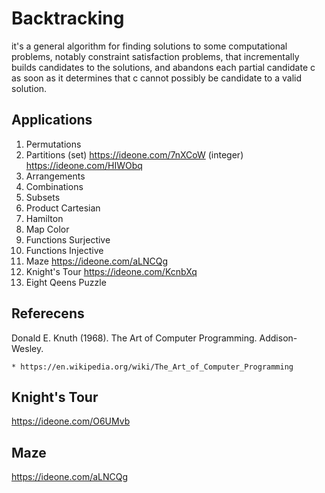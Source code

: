 # Backtracking

  it's a general algorithm for finding solutions to some computational problems, notably constraint satisfaction problems, that
  incrementally builds candidates to the solutions, and abandons each partial candidate c as soon as it determines that c cannot
  possibly be candidate to a valid solution.

## Applications

1.  Permutations
2.  Partitions (set) https://ideone.com/7nXCoW (integer) https://ideone.com/HIWObq 
3.  Arrangements
4.  Combinations
5.  Subsets
6.  Product Cartesian
7.  Hamilton
8.  Map Color
9.  Functions Surjective
10. Functions Injective
11. Maze https://ideone.com/aLNCQg
12. Knight's Tour https://ideone.com/KcnbXq
13. Eight Qeens Puzzle

## Referecens

   Donald E. Knuth (1968). The Art of Computer Programming. Addison-Wesley.

    * https://en.wikipedia.org/wiki/The_Art_of_Computer_Programming 

## Knight's Tour

https://ideone.com/O6UMvb

## Maze

https://ideone.com/aLNCQg
